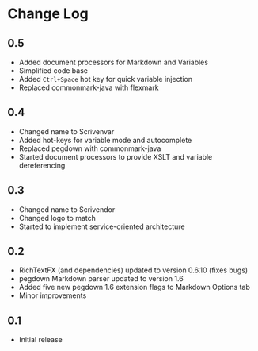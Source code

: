 # Change Log

## 0.5

- Added document processors for Markdown and Variables
- Simplified code base
- Added `Ctrl+Space` hot key for quick variable injection
- Replaced commonmark-java with flexmark

## 0.4

- Changed name to Scrivenvar
- Added hot-keys for variable mode and autocomplete
- Replaced pegdown with commonmark-java
- Started document processors to provide XSLT and variable dereferencing

## 0.3

- Changed name to Scrivendor
- Changed logo to match
- Started to implement service-oriented architecture

## 0.2
- RichTextFX (and dependencies) updated to version 0.6.10 (fixes bugs)
- pegdown Markdown parser updated to version 1.6
- Added five new pegdown 1.6 extension flags to Markdown Options tab
- Minor improvements

## 0.1

- Initial release
